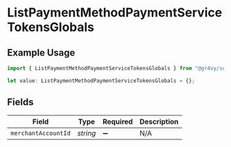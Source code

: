 # ListPaymentMethodPaymentServiceTokensGlobals

## Example Usage

```typescript
import { ListPaymentMethodPaymentServiceTokensGlobals } from "@gr4vy/sdk/models/operations";

let value: ListPaymentMethodPaymentServiceTokensGlobals = {};
```

## Fields

| Field               | Type                | Required            | Description         |
| ------------------- | ------------------- | ------------------- | ------------------- |
| `merchantAccountId` | *string*            | :heavy_minus_sign:  | N/A                 |